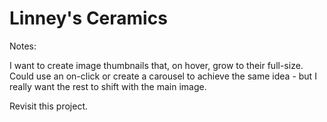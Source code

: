 # Linney's Ceramics

Notes:

I want to create image thumbnails that, on hover, grow to their full-size. Could use an on-click or create a carousel to achieve the same idea - but I really want the rest to shift with the main image.

Revisit this project.
